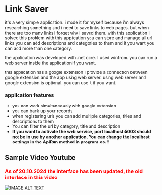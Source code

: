 
# Link Saver

it's a very simple application. i made it for myself because i'm always researching something and i need to save links to web pages. but when there are too many links i forget why i saved them. with this application i solved this problem
with this application you can store and manage all url links
you can add descriptions and categories to them and if you want you can add more than one category.


the application was developed with .net core. I used winfrom. you can run a web server inside the application if you want.

this application has a google extension
I provide a connection between google extension and the app using web server.
using web server and google extension is optional. you can use it if you want.

### application features

- you can work simultaneously with google extension
- you can back up your records
- when registering urls you can add multiple categories, titles and descriptions to them
- You can filter the url by category, title and description
- **If you want to activate the web service, port localhost:5003 should not be in use by another application. You can change the localhost settings in the ApiRun method in program.cs. !!**


## Sample Video Youtube

### <span style="color:red;">As of 20.10.2024 the interface has been updated, the old interface in this video </span>


[![IMAGE ALT TEXT](http://img.youtube.com/vi/GDPOlmeBrxc/0.jpg)](http://www.youtube.com/watch?v=GDPOlmeBrxc"LinkSaver")

